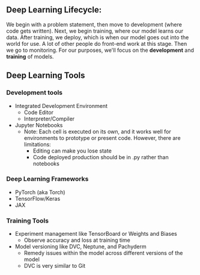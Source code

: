 <div class="css-1apu423"><div class="css-u8svcc"><div class="copy-length css-0"><div class="ureact-markdown css-tc5hjw"><h2 class="chakra-heading css-fz7yxd">Deep Learning Lifecycle:</h2>
<p class="chakra-text css-o3oz8b">We begin with a problem statement, then move to development (where code gets written). Next, we begin training, where our model learns our data. After training, we deploy, which is when our model goes out into the world for use. A lot of other people do front-end work at this stage. Then we go to monitoring. For our purposes, we'll focus on the <strong>development</strong> and <strong>training</strong> of models.</p>
<h2 class="chakra-heading css-fz7yxd">Deep Learning Tools</h2>
<h3 class="chakra-heading css-k57syw">Development tools</h3>
<ul role="list" class="css-19qh3zo"><li class="css-cvpopp">Integrated Development Environment
<ul role="list" class="css-19qh3zo"><li class="css-cvpopp">Code Editor</li><li class="css-cvpopp">Interpreter/Compiler</li></ul>
</li><li class="css-cvpopp">Jupyter Notebooks
<ul role="list" class="css-19qh3zo"><li class="css-cvpopp">Note: Each cell is executed on its own, and it works well for environments to prototype or present code. However, there are limitations:
<ul role="list" class="css-19qh3zo"><li class="css-cvpopp">Editing can make you lose state</li><li class="css-cvpopp">Code deployed production should be in .py rather than notebooks</li></ul>
</li></ul>
</li></ul>
<h3 class="chakra-heading css-k57syw">Deep Learning Frameworks</h3>
<ul role="list" class="css-19qh3zo"><li class="css-cvpopp">PyTorch (aka Torch)</li><li class="css-cvpopp">TensorFlow/Keras</li><li class="css-cvpopp">JAX</li></ul>
<h3 class="chakra-heading css-k57syw">Training Tools</h3>
<ul role="list" class="css-19qh3zo"><li class="css-cvpopp">Experiment management like TensorBoard or Weights and Biases
<ul role="list" class="css-19qh3zo"><li class="css-cvpopp">Observe accuracy and loss at training time</li></ul>
</li><li class="css-cvpopp">Model versioning like DVC, Neptune, and Pachyderm
<ul role="list" class="css-19qh3zo"><li class="css-cvpopp">Remedy issues within the model across different versions of the model</li><li class="css-cvpopp">DVC is very similar to Git</li></ul>
</li></ul></div></div></div></div>

